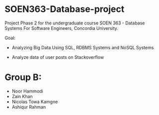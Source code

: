 # SOEN363-Database-project
Project Phase 2 for the undergraduate course SOEN 363 - Database Systems For Software Engineers, Concordia University. 

Goal: 
- Analyzing Big Data Using SQL, RDBMS Systems and NoSQL Systems

- Analyze data of user posts on Stackoverflow


# Group B:
- Noor Hammodi 
- Zain Khan
- Nicolas Towa Kamgne 
- Ashiqur Rahman 

